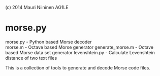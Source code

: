 (c) 2014  Mauri Niininen  AG1LE 

morse.py
========

morse.py 			- Python based Morse decoder <br>
morse.m  			- Octave based Morse generator
generate_morse.m 	- Octave based Morse data set generator
levenshtein.py		- Calculate Levenshtein distance of two text files 

This is a collection of tools to generate and decode Morse code files. 


